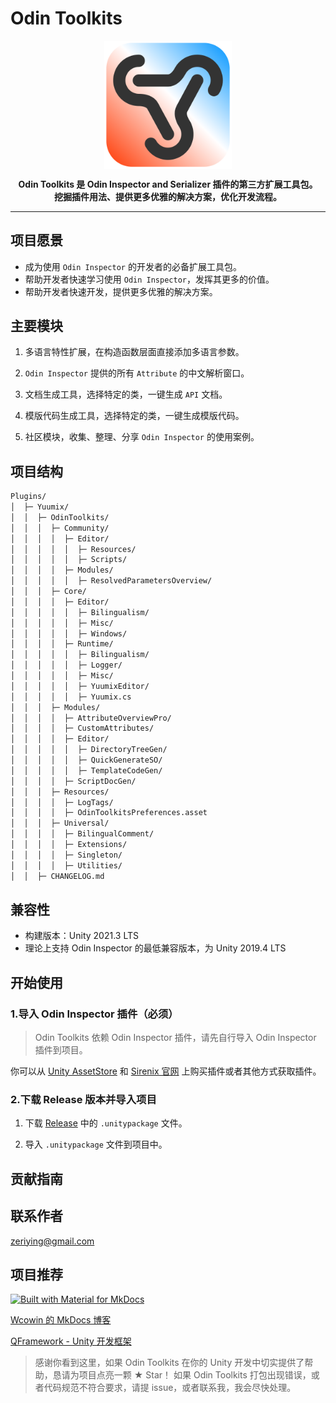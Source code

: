 # Odin Toolkits

<img src="assets/logo-odintoolkits-color-noshadow.png" alt="Logo" style="zoom:20%; display: block; margin-left: auto; margin-right: auto;" />

<p align="center">
  <strong>
    Odin Toolkits 是 Odin Inspector and Serializer 插件的第三方扩展工具包。<br/ >
    挖掘插件用法、提供更多优雅的解决方案，优化开发流程。
  </strong>
</p>

---

## 项目愿景

- 成为使用 `Odin Inspector` 的开发者的必备扩展工具包。
- 帮助开发者快速学习使用 `Odin Inspector`，发挥其更多的价值。
- 帮助开发者快速开发，提供更多优雅的解决方案。

## 主要模块

1. 多语言特性扩展，在构造函数层面直接添加多语言参数。

2. `Odin Inspector` 提供的所有 `Attribute` 的中文解析窗口。

3. 文档生成工具，选择特定的类，一键生成 `API` 文档。

4. 模版代码生成工具，选择特定的类，一键生成模版代码。

5. 社区模块，收集、整理、分享 `Odin Inspector` 的使用案例。

## 项目结构

``` markdown
Plugins/
│  ├─ Yuumix/
│  │  ├─ OdinToolkits/
│  │  │  ├─ Community/
│  │  │  │  ├─ Editor/
│  │  │  │  │  ├─ Resources/
│  │  │  │  │  ├─ Scripts/
│  │  │  │  ├─ Modules/
│  │  │  │  │  ├─ ResolvedParametersOverview/
│  │  │  ├─ Core/
│  │  │  │  ├─ Editor/
│  │  │  │  │  ├─ Bilingualism/
│  │  │  │  │  ├─ Misc/
│  │  │  │  │  ├─ Windows/
│  │  │  │  ├─ Runtime/
│  │  │  │  │  ├─ Bilingualism/
│  │  │  │  │  ├─ Logger/
│  │  │  │  │  ├─ Misc/
│  │  │  │  │  ├─ YuumixEditor/
│  │  │  │  │  ├─ Yuumix.cs
│  │  │  ├─ Modules/
│  │  │  │  ├─ AttributeOverviewPro/
│  │  │  │  ├─ CustomAttributes/
│  │  │  │  ├─ Editor/
│  │  │  │  │  ├─ DirectoryTreeGen/
│  │  │  │  │  ├─ QuickGenerateSO/
│  │  │  │  │  ├─ TemplateCodeGen/
│  │  │  │  ├─ ScriptDocGen/
│  │  │  ├─ Resources/
│  │  │  │  ├─ LogTags/
│  │  │  │  ├─ OdinToolkitsPreferences.asset
│  │  │  ├─ Universal/
│  │  │  │  ├─ BilingualComment/
│  │  │  │  ├─ Extensions/
│  │  │  │  ├─ Singleton/
│  │  │  │  ├─ Utilities/
│  │  ├─ CHANGELOG.md
```

## 兼容性

- 构建版本：Unity 2021.3 LTS
- 理论上支持 Odin Inspector 的最低兼容版本，为 Unity 2019.4 LTS

## 开始使用

### 1.导入 Odin Inspector 插件（必须）

> Odin Toolkits 依赖 Odin Inspector 插件，请先自行导入 Odin Inspector 插件到项目。

你可以从 [Unity AssetStore](https://assetstore.unity.com/packages/tools/utilities/odin-inspector-and-serializer-89041) 和 [Sirenix 官网](https://odininspector.com/) 上购买插件或者其他方式获取插件。

### 2.下载 Release 版本并导入项目

1. 下载 [Release](https://github.com/Yuumi-Zeus/OdinToolkits-For-Unity/releases) 中的 `.unitypackage` 文件。

2. 导入 `.unitypackage` 文件到项目中。

## 贡献指南

## 联系作者

zeriying@gmail.com

## 项目推荐

[![Built with Material for MkDocs](https://img.shields.io/badge/Material_for_MkDocs-526CFE?style=for-the-badge&logo=MaterialForMkDocs&logoColor=white)](https://squidfunk.github.io/mkdocs-material/)

[Wcowin 的 MkDocs 博客](https://wcowin.work/Mkdocs-Wcowin/)

[QFramework - Unity 开发框架](https://github.com/liangxiegame/QFramework)

> 感谢你看到这里，如果 Odin Toolkits 在你的 Unity 开发中切实提供了帮助，恳请为项目点亮一颗 ★ Star！
> 如果 Odin Toolkits 打包出现错误，或者代码规范不符合要求，请提 issue，或者联系我，我会尽快处理。
